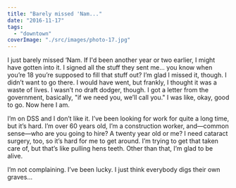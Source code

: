```yaml
---
title: "Barely missed 'Nam..."
date: "2016-11-17"
tags: 
  - "downtown"
coverImage: "./src/images/photo-17.jpg"
---
```


I just barely missed ‘Nam. If I'd been another year or two earlier, I might have gotten into it. I signed all the stuff they sent me... you know when you’re 18 you’re supposed to fill that stuff out? I’m glad I missed it, though. I didn’t want to go there. I would have went, but frankly, I thought it was a waste of lives. I wasn’t no draft dodger, though. I got a letter from the government, basically, "if we need you, we’ll call you." I was like, okay, good to go. Now here I am.

I’m on DSS and I don’t like it. I’ve been looking for work for quite a long time, but it’s hard. I’m over 60 years old, I’m a construction worker, and—common sense—who are you going to hire? A twenty year old or me? I need cataract surgery, too, so it’s hard for me to get around. I’m trying to get that taken care of, but that’s like pulling hens teeth. Other than that, I’m glad to be alive.

I’m not complaining. I’ve been lucky. I just think everybody digs their own graves...
